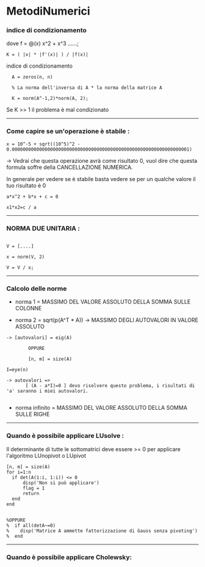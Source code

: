 # MetodiNumerici

<h3> indice di condizionamento </h3>
  
dove f = @(x) x^2 + x^3 ......;

```  
K = ( |x| * |f'(x)| ) / |f(x)|
```

indice di condizionamento <Matrice>

```
  A = zeros(n, n)

  % La norma dell'inversa di A * la norma della matrice A

  K = norm(A^-1,2)*norm(A, 2);
```

  Se K >> 1 il problema è mal condizionato

  ------------

  <h3> Come capire se un'operazione è stabile : </h3> 

  ```
  x = 10^-5 + sqrt((10^5)^2 - 0.00000000000000000000000000000000000000000000000000000000000000001)
  ```
  
  -> Vedrai che questa operazione avrà come risultato 0, vuol dire che questa formula soffre della CANCELLAZIONE NUMERICA.
  
  In generale per vedere se è stabile basta vedere se per un qualche valore il tuo risultato è 0
  
  ```
  a*x^2 + b*x + c = 0
  
  x1*x2=c / a
  
  ```
  
  --------------
  
  <h3> NORMA DUE UNITARIA : </h3>
  
  ```
 
 V = [....]
  
 x = norm(V, 2)
  
 V = V / x;
  
 ```
  
 -------------
  
  <h3> Calcolo delle norme </h3> 
  
  
 * norma 1 = MASSIMO DEL VALORE ASSOLUTO DELLA SOMMA SULLE COLONNE
  
 * norma 2 = sqrt(p(A^T * A)) -> MASSIMO DEGLI AUTOVALORI IN VALORE ASSOLUTO 
  ```
  -> [autovalori] = eig(A)
  
          OPPURE 
  
          [n, m] = size(A)
  
  I=eye(n)
  
  -> autovalori => 
         [ (A - a*I)=0 ] devo risolvere questo problema, i risultati di 'a' saranno i miei autovalori.
    
  ```
  * norma infinito = MASSIMO DEL VALORE ASSOLUTO DELLA SOMMA SULLE RIGHE

-----------------
  <h3> Quando è possibile applicare LUsolve : </h3>
  
  Il determinante di tutte le sottomatrici deve essere >= 0 per applicare l'algoritmo LUnopivot o LUpivot 
  
  ```
  [n, m] = size(A)
  for i=1:n
    if det(A(1:i, 1:i)) <= 0
        disp('Non si può applicare')
        flag = 1
        return
    end
  end
                           
                           
%OPPURE
%  if all(detA~=0)
%    disp('Matrice A ammette fattorizzazione di Gauss senza pivoting')
%  end

```

-----------------

  <h3> Quando è possibile applicare Cholewsky: </h3>

